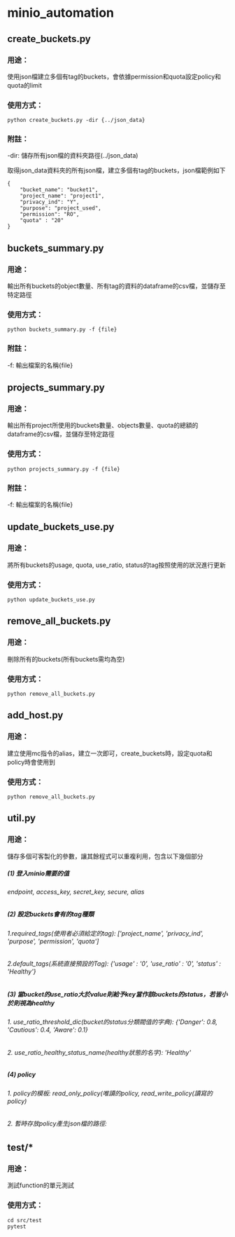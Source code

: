 # minio_automation

## create_buckets.py
### 用途：
使用json檔建立多個有tag的buckets，會依據permission和quota設定policy和quota的limit
### 使用方式：
    python create_buckets.py -dir {../json_data}

### 附註：
-dir: 儲存所有json檔的資料夾路徑(../json_data)

取得json_data資料夾的所有json檔，建立多個有tag的buckets，json檔範例如下  
    
    {
        "bucket_name": "bucket1",
        "project_name": "project1",
        "privacy_ind": "Y",
        "purpose": "project_used",
        "permission": "RO",  
        "quota" : "20"
    }  


## buckets_summary.py
### 用途： 
輸出所有buckets的object數量、所有tag的資料的dataframe的csv檔，並儲存至特定路徑  
### 使用方式： 
    python buckets_summary.py -f {file} 

### 附註：
-f: 輸出檔案的名稱{file}  


## projects_summary.py
### 用途： 
輸出所有project所使用的buckets數量、objects數量、quota的總額的dataframe的csv檔，並儲存至特定路徑
### 使用方式： 
    python projects_summary.py -f {file} 

### 附註：
-f: 輸出檔案的名稱{file}  


## update_buckets_use.py
### 用途： 
將所有buckets的usage, quota, use_ratio, status的tag按照使用的狀況進行更新
### 使用方式： 
    python update_buckets_use.py 


## remove_all_buckets.py
### 用途： 
刪除所有的buckets(所有buckets需均為空)
### 使用方式： 
    python remove_all_buckets.py 


## add_host.py
### 用途： 
建立使用mc指令的alias，建立一次即可，create_buckets時，設定quota和policy時會使用到
### 使用方式： 
    python remove_all_buckets.py 


## util.py
### 用途： 
儲存多個可客製化的參數，讓其餘程式可以重複利用，包含以下幾個部分 

##### (1) 登入minio需要的值
###### endpoint, access_key, secret_key, secure, alias

##### (2) 設定buckets會有的tag種類
###### 1.required_tags(使用者必須給定的tag): ['project_name', 'privacy_ind', 'purpose', 'permission', 'quota']
###### 2.default_tags(系統直接預設的Tag): {'usage' : '0', 'use_ratio' : '0', 'status' : 'Healthy'}

##### (3) 當bucket的use_ratio大於value則給予key當作該buckets的status，若皆小於則視為healthy
###### 1. use_ratio_threshold_dic(bucket的status分類閥值的字典): {'Danger': 0.8, 'Cautious': 0.4,  'Aware': 0.1}
###### 2. use_ratio_healthy_status_name(healthy狀態的名字): 'Healthy'

##### (4) policy
###### 1. policy的模板: read_only_policy(唯讀的policy, read_write_policy(讀寫的policy)
###### 2. 暫時存放policy產生json檔的路徑: 

## test/*
### 用途： 
測試function的單元測試
### 使用方式： 
    cd src/test
    pytest

